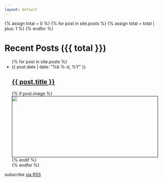 ```yaml
---
layout: default
---
```


<div class="home">
  {% assign total = 0 %}
  {% for post in site.posts %}
    {% assign total = total | plus: 1 %}
  {% endfor %}
  <h1 class="page-heading">Recent Posts ({{ total }})</h1>

  <ul class="post-list">
    {% for post in site.posts %}
      <li>
        <span class="post-meta">{{ post.date | date: "%b %-d, %Y" }}</span>
        <h2>
          <a class="post-link" href="{{ post.url | prepend: site.baseurl }}">{{ post.title }}</a>
        </h2>
        <!-- <script>
          img {
              display:block;
              margin:auto;
          }
        </script> -->
        {% if post.image %}<a href="{{ post.url | prepend: site.baseurl }}" style="border: 1px solid black;height:200px;display:block;margin:auto;overflow:hidden;"><img src="{{ post.image }}" style="display:block;margin:auto" /></a>{% endif %}
      </li>
    {% endfor %}
  </ul>

  <p class="rss-subscribe">subscribe <a href="{{ '/feed.xml' | prepend: site.baseurl }}">via RSS</a></p>

</div>